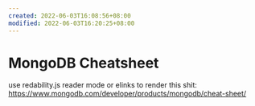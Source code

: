 ```yaml
---
created: 2022-06-03T16:08:56+08:00
modified: 2022-06-03T16:20:25+08:00
---
```


# MongoDB Cheatsheet

use redability.js reader mode or elinks to render this shit:
https://www.mongodb.com/developer/products/mongodb/cheat-sheet/
